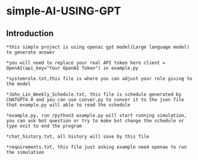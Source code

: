 # simple-AI-USING-GPT

## Introduction
    *this simple project is using openai gpt model(Large language model) to generate answer
    
    *you will need to replace your real API token here client = OpenAI(api_key="Your OpenAI Token") in example.py
    
    *systemrole.txt,this file is where you can adjust your role giving to the model
    
    *John_Lin_Weekly_Schedule.txt, this file is schedule generated by CHATGPT4.0 and you can use conver.py to conver it to the json file that example.py will able to read the schedule
    
    *example.py, run /python3 example.py will start running simulation, you can ask bot question or try to make bot change the schedule or type exit to end the program
    
    *chat_history.txt, all history will save by this file
    
    *requirements.txt, this file just asking example need openao to run the simulation

